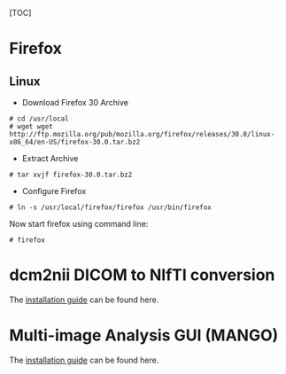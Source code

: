 [TOC]

# Firefox
## Linux 

* Download Firefox 30 Archive
```
# cd /usr/local
# wget wget http://ftp.mozilla.org/pub/mozilla.org/firefox/releases/30.0/linux-x86_64/en-US/firefox-30.0.tar.bz2

```

* Extract Archive
```
# tar xvjf firefox-30.0.tar.bz2

```

* Configure Firefox

```
# ln -s /usr/local/firefox/firefox /usr/bin/firefox

```

Now start firefox using command line:

```
# firefox

```

# dcm2nii DICOM to NIfTI conversion

The [installation guide](http://www.mccauslandcenter.sc.edu/mricro/mricron/install.html) can be found here.

# Multi-image Analysis GUI (MANGO)

The [installation guide](http://ric.uthscsa.edu/mango/mango.html) can be found here.




